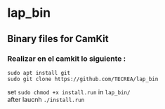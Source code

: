 # lap_bin
## Binary files for CamKit

### Realizar en el camkit lo siguiente :
```
sudo apt install git
sudo git clone https://github.com/TECREA/lap_bin
```
set `sudo chmod +x install.run` in `lap_bin/` <br>
after laucnh `./install.run`
